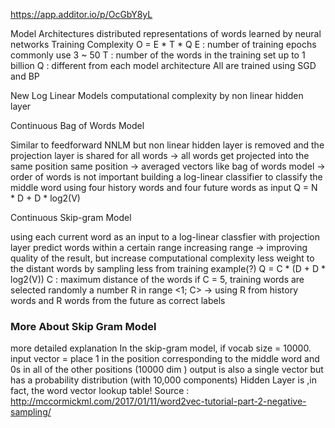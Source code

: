 
https://app.additor.io/p/OcGbY8yL

Model Architectures
distributed representations of words learned by neural networks
Training Complexity
O = E * T * Q
E : number of training epochs
commonly use 3 ~ 50
T : number of the words in the training set
up to 1 billion
Q : different from each model architecture
All are trained using SGD and BP


New Log Linear Models
computational complexity by non linear hidden layer


Continuous Bag of Words Model

Similar to feedforward NNLM but non linear hidden layer is removed and the projection layer is shared for all words -> all words get projected into the same position 
same position -> averaged vectors like bag of words model -> order of words is not important
building a log-linear classifier to classify the middle word
using four history words and four future words as input
Q = N * D + D * log2(V)


Continuous Skip-gram Model

using each current word as an input to a log-linear classfier with projection layer
predict words within a certain range
increasing range -> improving quality of the result, but increase computational complexity
less weight to the distant words by sampling less from training example(?)
Q = C * (D + D * log2(V))
C : maximum distance of the words
if C = 5, training words are selected randomly a number R in range <1; C> -> using R from history words and R words from the future  as correct labels



### More About Skip Gram Model

more detailed explanation
In the skip-gram model,
if vocab size = 10000.
input vector = place 1 in the position corresponding to the middle word and 0s in all of the other positions (10000 dim )
output is also a single vector but has a probability distribution (with 10,000 components)
Hidden Layer is ,in fact, the word vector lookup table!
Source : http://mccormickml.com/2017/01/11/word2vec-tutorial-part-2-negative-sampling/

